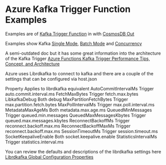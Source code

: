 # Azure Kafka Trigger Function Examples

Examples are of [Kafka Trigger Function](https://docs.microsoft.com/en-us/azure/azure-functions/functions-bindings-kafka-trigger?tabs=in-process%2Cconfluent&pivots=programming-language-csharp) in with [CosmosDB Out](https://docs.microsoft.com/en-us/azure/azure-functions/functions-bindings-cosmosdb-v2-output?tabs=in-process%2Cfunctionsv2&pivots=programming-language-csharp)

Examples show Kafka [Single Mode](https://github.com/VinnyBonner/AzureKafkaTriggerFunctionExamples/tree/main/SingleMode), [Batch Mode](https://github.com/VinnyBonner/AzureKafkaTriggerFunctionExamples/tree/main/BatchMode) and [Concurrency](https://github.com/VinnyBonner/AzureKafkaTriggerFunctionExamples/tree/main/ConcurrencyMode)

A semi-outdated doc but it has some great information into the architecture of the Kafka Trigger [Azure Functions Kafka Trigger Performance Tips, Concept, and Architecture](https://tsuyoshiushio.medium.com/azure-functions-kafka-trigger-performance-tips-concept-and-architecture-ec94a31d8b93)

Azure uses Librdkafka to connect to kafka and there are a couple of the settings that can be configured via host.json

Property	                Applies to	    librdkafka equivalent
AutoCommitIntervalMs	    Trigger	        auto.commit.interval.ms
FetchMaxBytes	            Trigger	        fetch.max.bytes
LibkafkaDebug	            Both	          debug
MaxPartitionFetchBytes	  Trigger	        max.partition.fetch.bytes
MaxPollIntervalMs	        Trigger	        max.poll.interval.ms
MetadataMaxAgeMs	        Both	          metadata.max.age.ms
QueuedMinMessages	        Trigger	        queued.min.messages
QueuedMaxMessagesKbytes	  Trigger	        queued.max.messages.kbytes
ReconnectBackoffMs	      Trigger	        reconnect.backoff.max.ms
ReconnectBackoffMaxMs	    Trigger	        reconnect.backoff.max.ms
SessionTimeoutMs	        Trigger	        session.timeout.ms
SocketKeepaliveEnable	    Both	          socket.keepalive.enable
StatisticsIntervalMs	    Trigger	        statistics.interval.ms

You can review the defaults and descriptions of the librdkafka settings here [Librdkafka Global Configuration Properties](https://docs.confluent.io/platform/current/clients/librdkafka/html/md_CONFIGURATION.html)
